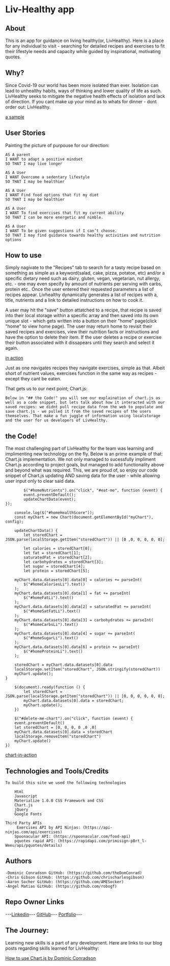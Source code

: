 # Liv-Healthy app

## About
This is an app for guidance on living healthy(or, LivHealthy). Here is a place for any individual to visit - searching for detailed recipes and exercises to fit their lifestyle needs and capacity while guided by inspirational, motivating quotes. 

## Why?

Since Covid-19 our world has been more isolated than ever. Isolation can lead to unhealthy habits, ways of thinking and lower quality of life as such. LivHealthy seeks to mitigate the negative health effects of isolation and lack of direction. If you cant make up your mind as to whats for dinner - dont order out: LivHealthy. 

[a sample](assets/Images/search-recipe.gif)

## User Stories
Painting the picture of purpouse for our direction:
        
    AS A parent
    I WANT to adapt a positive mindset
    SO THAT I may live longer

    AS A User
    I WANT Overcome a sedentary lifestyle
    SO THAT I may be healthier

    AS A User
    I WANT Find food options that fit my diet
    SO THAT I may be healthier

    AS A User
    I WANT To find exercises that fit my current ability
    SO THAT I can be more energetic and nimble.

    AS A User
    I WANT To be given suggestions if I can’t choose.
    SO THAT I may find guidance towards healthy activities and nutrition options

## How to use

Simply nagivate to the "Recipes" tab to search for a tasty recipe based on something as simple as a keyword(salad, cake, pizza, potatoe, etc) and/or a specific dietary need such as dairy, gluten, vegan, vegetarian, nut allergy, etc. - one may even specify by amount of nutrients per serving with carbs, protein etc.. Once the user entered their 
requested parameters a list of recipes appear. Livhealthy dynamically generates a list of recipes with a, title, nutrients and a link to detailed instructions on how to cook it.

A user may hit the "save" button attatched to a recipe, that recipe is saved into their local storage within a specific array and then saved into its own unique slot - which gets written into a button on their "home" page(click "home" to view home page). The user may return home to revisit their saved recipes and exercises, view their nutrition facts or instructions and have the option to delete their item. If the user deletes a recipe or exercise their button associated with it dissapears until they search and select it again. 

[in action](./assets/images/button-save.gif)

Just as one navigates recipes they navigate exercises, simple as that. Albeit short of nutrient values, exercises function in the same way as recipes - except they cant be eaten.

That gets us to our next point; Chart.js:

    Below in "## the Code!" you will see our explaination of chart.js as well as a code snippet, but lets talk about how it interacted with our saved recipes: we didnt pull recipe data from the web to populate and save chart.js - we pulled it from the saved recipes of the users themselves. That make a fun juggle of information using localstorage and the user for us developers of LivHealthy.

## the Code!

The most challenging part of LivHealthy for the team was learning and implimenting new technology on the fly. 
Below is an prime example of that: Chart.js implementation. We not only managed to sucessfully impliment Chart.js according
to project goals, but managed to add functionality above and beyond what was required. This, we are proud of, so enjoy our code snippet of Chart.js updating AND saving data for the user - while allowing user input only to clear said data.


```
        $("#homeNutrients").on("click", "#eat-me", function (event) {
        event.preventDefault();
        updateChartData(event);
});

    console.log($("#homeHealthScore"));
    const myChart = new Chart(document.getElementById("myChart"), config);

    updateChartData() {
        let storedChart = JSON.parse(localStorage.getItem("storedChart")) || [0 ,0, 0, 0, 0, 0];
  
        let calories = storedChart[0];
        let fat = storedChart[1];
        saturatedFat = storedChart[2];
        let carbohydrates = storedChart[3];
        let sugar = storedChart[4];
        let protein = storedChart[5];

    myChart.data.datasets[0].data[0] = calories += parseInt(
        $("#homeCaloriesLi").text()
    );
    myChart.data.datasets[0].data[1] = fat += parseInt(
        $("#homeFatLi").text()
    );
    myChart.data.datasets[0].data[2] = saturatedFat += parseInt(
        $("#homeSatFatLi").text()
    );
    myChart.data.datasets[0].data[3] = carbohydrates += parseInt(
        $("#homeCarbsLi").text()
    );
    myChart.data.datasets[0].data[4] = sugar += parseInt(
        $("#homeSugarLi").text()
    );
    myChart.data.datasets[0].data[6] = protein += parseInt(
        $("#homeProteinLi").text()
    );

    storedChart = myChart.data.datasets[0].data
    localStorage.setItem("storedChart", JSON.stringify(storedChart))
    myChart.update();
}

    $(document).ready(function () {
        let storedChart = JSON.parse(localStorage.getItem("storedChart")) || [0, 0, 0, 0, 0, 0];
        myChart.data.datasets[0].data = storedChart;
        myChart.update();
    })

    $("#delete-me-chart").on("click", function (event) {
    event.preventDefault()
    let storedChart = [0, 0, 0, 0 ,0 ,0]
    myChart.data.datasets[0].data = storedChart
    localStorage.removeItem("storedChart")
    myChart.update()
})

```        

[chart-in-action](./assets/gifs/chart-livHealthy.gif)

## Technologies and Tools/Credits

    To build this site we used the following technologies 

        Html
        Javascript
        Materialize 1.0.0 CSS Framework and CSS 
        Chart.js
        jQuery
        Google Fonts

    Third Party APIs
         Exercises API by API Ninjas: (https://api-ninjas.com/api/exercises)
        Spoonacular API: (https://spoonacular.com/food-api)
        pquotes rapid API: (https://rapidapi.com/primisign-pBrt_l-Weeu/api/pquotes/details)


## Authors

    -Dominic Conradson GitHub: (https://github.com/theDomConrad)
    -Chris Gibson GitHub: (https://github.com/chrischarlesgibson)
    -Aaron Socher GitHub: (https://github.com/AMESocker)
    -Angel Matias GitHub: (https://github.com/robogf)


## Repo Owner Links
---[Linkedin](https://www.linkedin.com/in/dominic-conradson-76638b172/)---
[GitHub](https://github.com/theDomConrad/)---
[Portfolio](https://thedomconrad.github.io/Dominic-Conradson-Portfolio/)---


## The Journey:

Learning new skills is a part of any development. Here are links to our blog posts regarding skills learned for LivHealthy:

[How to use Chart.js by Dominic Conradson](https://medium.com/@them.and.us.2013/bb5a0d9ff750)









































































































































































































































































